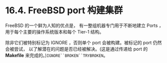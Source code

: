 # 16.4. FreeBSD port 构建集群

FreeBSD 的一个鲜为人知的优点是， 有一整组机器专门用于不断地建立 Ports ， 用于每个主要的操作系统版本和每个 Tier-1 结构。

除非它们被特别标记为 IGNORE ，否则单个 port 会被构建。被标记的 port 仍然会被尝试， 以了解潜在的问题是否已经被解决。(这是通过传递给 port 的 **Makefile** 来完成的。)`IGNORE``BROKEN``TRYBROKEN`。

